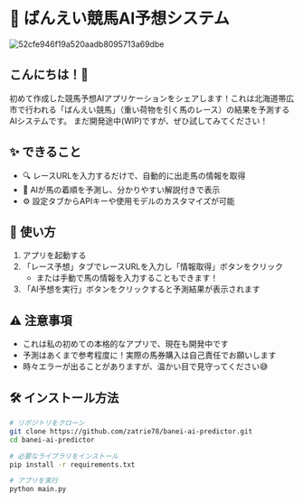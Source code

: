 # 🐴 ばんえい競馬AI予想システム

![52cfe946f19a520aadb8095713a69dbe](https://github.com/user-attachments/assets/8d07dbdc-32ce-46e5-a711-9875cb90d9a3)

## こんにちは！👋


初めて作成した競馬予想AIアプリケーションをシェアします！これは北海道帯広市で行われる「ばんえい競馬」（重い荷物を引く馬のレース）の結果を予測するAIシステムです。
まだ開発途中(WIP)ですが、ぜひ試してみてください！

## ✨ できること

- 🔍 レースURLを入力するだけで、自動的に出走馬の情報を取得
- 🤖 AIが馬の着順を予測し、分かりやすい解説付きで表示
- ⚙️ 設定タブからAPIキーや使用モデルのカスタマイズが可能

## 🚀 使い方

1. アプリを起動する
2. 「レース予想」タブでレースURLを入力し「情報取得」ボタンをクリック
   - または手動で馬の情報を入力することもできます！
3. 「AI予想を実行」ボタンをクリックすると予測結果が表示されます

## ⚠️ 注意事項

- これは私の初めての本格的なアプリで、現在も開発中です
- 予測はあくまで参考程度に！実際の馬券購入は自己責任でお願いします
- 時々エラーが出ることがありますが、温かい目で見守ってください😅

## 🛠️ インストール方法

```bash
# リポジトリをクローン
git clone https://github.com/zatrie78/banei-ai-predictor.git
cd banei-ai-predictor

# 必要なライブラリをインストール
pip install -r requirements.txt

# アプリを実行
python main.py
